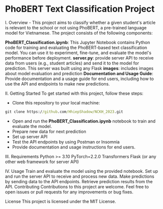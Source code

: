<h1>PhoBERT Text Classification Project</h1>
I. Overview
- This project aims to classify whether a given student's article is relevant to the school or not using PhoBERT, a pre-trained language model for Vietnamese. The project consists of the following components:

**PhoBERT_Classification.ipynb**: This Jupyter Notebook contains Python code for training and evaluating the PhoBERT-based text classification model. You can use it to experiment, fine-tune, and evaluate the model's performance before deployment.
**server.py**: provide server API to receive data from users (e.g., student articles) and send it to the model for prediction. This server was built using any Flask
**images**: includes images about model evaluation and prediction
**Documentation and Usage Guide**: Provide documentation and a usage guide for end users, including how to use the API and endpoints to make new predictions.

II. Getting Started
To get started with this project, follow these steps:

- Clone this repository to your local machine:
```cmd
git clone https://github.com/HhiepShadow/NCKH_2023.git
```
- Open and run the **PhoBERT_Classification.ipynb** notebook to train and evaluate the model.
- Prepare new data for next prediction
- Set up server API 
- Test the API endpoints by using Postman or Insomnia
- Provide documentation and usage instructions for end users.

III. Requirements
Python >= 3.10
PyTorch=2.2.0
Transformers
Flask (or any other web framework for server API)

IV. Usage
Train and evaluate the model using the provided notebook.
Set up and run the server API to receive and process new data.
Make predictions by sending data to the API endpoints.
Retrieve prediction results from the API.
Contributing
Contributions to this project are welcome. Feel free to open issues or pull requests for any improvements or bug fixes.

License
This project is licensed under the MIT License.

